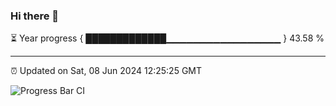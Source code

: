 ### Hi there 👋

⏳ Year progress { █████████████▁▁▁▁▁▁▁▁▁▁▁▁▁▁▁▁▁ } 43.58 %

---

⏰ Updated on Sat, 08 Jun 2024 12:25:25 GMT

![Progress Bar CI](https://github.com/liununu/liununu/workflows/Progress%20Bar%20CI/badge.svg)
